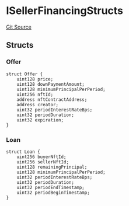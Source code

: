 # ISellerFinancingStructs
[Git Source](https://github.com/NiftyApes/sellerFinancing/blob/f6ca9d9e78c8f1005882d5e3953bf8db14722758/src/interfaces/sellerFinancing/ISellerFinancingStructs.sol)


## Structs
### Offer

```solidity
struct Offer {
    uint128 price;
    uint128 downPaymentAmount;
    uint128 minimumPrincipalPerPeriod;
    uint256 nftId;
    address nftContractAddress;
    address creator;
    uint32 periodInterestRateBps;
    uint32 periodDuration;
    uint32 expiration;
}
```

### Loan

```solidity
struct Loan {
    uint256 buyerNftId;
    uint256 sellerNftId;
    uint128 remainingPrincipal;
    uint128 minimumPrincipalPerPeriod;
    uint32 periodInterestRateBps;
    uint32 periodDuration;
    uint32 periodEndTimestamp;
    uint32 periodBeginTimestamp;
}
```

